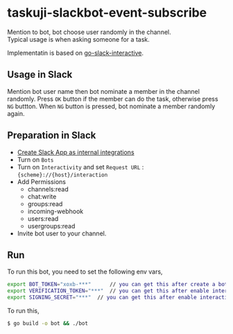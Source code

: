 # taskuji-slackbot-event-subscribe
Mention to bot, bot choose user randomly in the channel.  
Typical usage is when asking someone for a task.  

Implementatin is based on [go-slack-interactive](https://github.com/tcnksm/go-slack-interactive).

## Usage in Slack
Mention bot user name then bot nominate a member in the channel randomly.
Press `OK` button if the member can do the task, otherwise press `NG` buttton.
When `NG` button is pressed, bot nominate a member randomly again.

## Preparation in Slack
-  [Create Slack App as internal integrations](https://api.slack.com/start/quickstart#creating)
-  Turn on `Bots`
-  Turn on `Interactivity` and set `Request URL` : `{scheme}://{host}/interaction` 
-  Add Permissions
    - channels:read
    - chat:write
    - groups:read
    - incoming-webhook
    - users:read
    - usergroups:read 
-  Invite bot user to your channel.

## Run
To run this bot, you need to set the following env vars,

```bash
export BOT_TOKEN="xoxb-***"      // you can get this after create a bot user (via slack app management console)
export VERIFICATION_TOKEN="***"  // you can get this after enable interactive message (via slack app management console)
export SIGNING_SECRET="***"  // you can get this after enable interactive message (via slack app management console)
```

To run this, 

```bash
$ go build -o bot && ./bot
```
